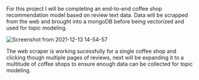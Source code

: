 For this project I will be completing an end-to-end coffee shop recommendation model based on review text data.  Data will be scrapped from the web and brought into
a mongoDB before being vectorized and used for topic modeling.

![Screenshot from 2021-12-13 14-54-57](https://user-images.githubusercontent.com/87049486/145903607-7db3ec1f-7b05-4295-a702-ac679aca529a.png)

The web scraper is working sucessfully for a single coffee shop and clicking though multiple pages of reviews, next will be expanding it to a multitude of coffee shops to ensure enough data can be collected for topic
modeling. 
